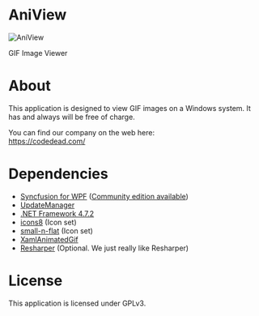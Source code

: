 # AniView
![AniView](https://i.imgur.com/oe1Y4Bm.png)

GIF Image Viewer

# About
This application is designed to view GIF images on a Windows system. It has and always will be free of charge.

You can find our company on the web here:<br />
https://codedead.com/

# Dependencies
* [Syncfusion for WPF](https://www.syncfusion.com/) ([Community edition available](https://www.syncfusion.com/products/communitylicense))
* [UpdateManager](https://github.com/CodeDead/UpdateManager)
* [.NET Framework 4.7.2](https://www.microsoft.com/net/download/dotnet-framework-runtime)
* [icons8](https://icons8.com) (Icon set)
* [small-n-flat](https://github.com/paomedia/small-n-flat) (Icon set)
* [XamlAnimatedGif](https://github.com/XamlAnimatedGif/XamlAnimatedGif)
* [Resharper](https://jetbrains.com/resharper) (Optional. We just really like Resharper)

# License
This application is licensed under GPLv3.

